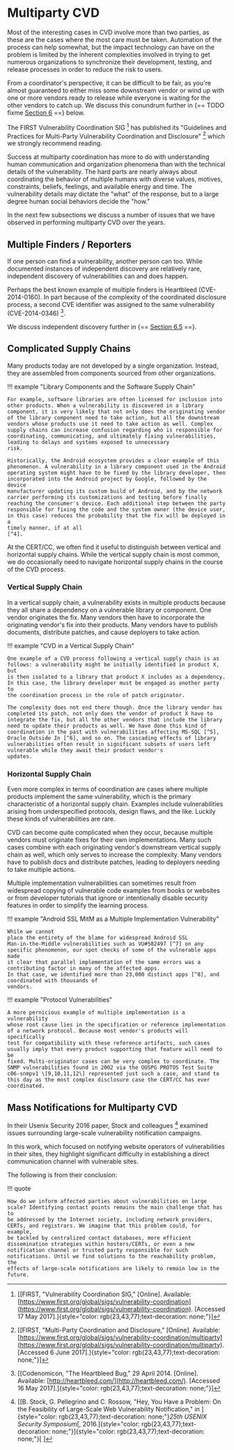# Multiparty CVD

Most of the interesting cases in CVD involve more than two parties, as
these are the cases where the most care must be taken. Automation of the
process can help somewhat, but the impact technology can have on the
problem is limited by the inherent complexities involved in trying to
get numerous organizations to synchronize their development, testing,
and release processes in order to reduce the risk to users.

From a coordinator's perspective, it can be difficult to be fair, as
you're almost guaranteed to either miss some downstream vendor or wind
up with one or more vendors ready to release while everyone is waiting
for the other vendors to catch up. We discuss this conundrum further in
{== TODO fixme [Section 6](6.-Troubleshooting-CVD_47677482.md) ==}
below.

The FIRST Vulnerability Coordination SIG [^1] has published its
"Guidelines and Practices for Multi-Party Vulnerability Coordination
and Disclosure" [^2] which we strongly recommend
reading.

Success at multiparty coordination has more to do with understanding
human communication and organization phenomena than with the technical
details of the vulnerability. The hard parts are nearly always about
coordinating the behavior of multiple humans with diverse values,
motives, constraints, beliefs, feelings, and available energy and time.
The vulnerability details may dictate the "what" of the response, but
to a large degree human social behaviors decide the
"how."

In the next few subsections we discuss a number of issues that we have
observed in performing multiparty CVD over the
years.

## Multiple Finders / Reporters

If one person can find a vulnerability, another person can too. While
documented instances of independent discovery are relatively rare,
independent discovery of vulnerabilities can and does happen.

Perhaps the best known example of multiple finders is Heartbleed
(CVE-2014-0160). 
In part because of the complexity of the coordinated disclosure
process, a second CVE identifier was assigned to the same vulnerability
(CVE-2014-0346) [^3].

We discuss independent discovery further in {== [Section 6.5](6.5-Independent-Discovery_47677487.md) ==}.

## Complicated Supply Chains

Many products today are not developed by a single organization.
Instead, they are assembled from components sourced from other
organizations. 

!!! example "Library Components and the Software Supply Chain"

    For example, software libraries are often licensed for inclusion into
    other products. When a vulnerability is discovered in a library
    component, it is very likely that not only does the originating vendor
    of the library component need to take action, but all the downstream
    vendors whose products use it need to take action as well. Complex
    supply chains can increase confusion regarding who is responsible for
    coordinating, communicating, and ultimately fixing vulnerabilities,
    leading to delays and systems exposed to unnecessary
    risk.

    Historically, the Android ecosystem provides a clear example of this
    phenomenon. A vulnerability in a library component used in the Android
    operating system might have to be fixed by the library developer, then
    incorporated into the Android project by Google, followed by the device
    manufacturer updating its custom build of Android, and by the network
    carrier performing its customizations and testing before finally
    reaching the consumer's device. Each additional step between the party
    responsible for fixing the code and the system owner (the device user,
    in this case) reduces the probability that the fix will be deployed in a
    timely manner, if at all
    [^4].

At the CERT/CC, we often find it useful to distinguish between vertical
and horizontal supply chains. While the vertical supply chain is most
common, we do occasionally need to navigate horizontal supply chains in
the course of the CVD
process.

### Vertical Supply Chain

In a vertical supply chain, a vulnerability exists in multiple products
because they all share a dependency on a vulnerable library or
component. One vendor originates the fix. Many vendors then have to
incorporate the originating vendor's fix into their products. Many
vendors have to publish documents, distribute patches, and cause
deployers to take
action.

!!! example "CVD in a Vertical Supply Chain"

    One example of a CVD process following a vertical supply chain is as
    follows: a vulnerability might be initially identified in product X, but
    is then isolated to a library that product X includes as a dependency.
    In this case, the library developer must be engaged as another party to
    the coordination process in the role of patch originator.

    The complexity does not end there though. Once the library vendor has
    completed its patch, not only does the vendor of product X have to
    integrate the fix, but all the other vendors that include the library
    need to update their products as well. We have done this kind of
    coordination in the past with vulnerabilities affecting MS-SQL [^5],
    Oracle Outside In [^6], and so on. The cascading effects of library
    vulnerabilities often result in significant subsets of users left
    vulnerable while they await their product vendor's
    updates.

### Horizontal Supply Chain

Even more complex in terms of coordination are cases where multiple
products implement the same vulnerability, which is the primary
characteristic of a horizontal supply chain. Examples include
vulnerabilities arising from underspecified protocols, design flaws, and
the like. Luckily these kinds of vulnerabilities are rare.

CVD can become quite complicated when they occur, because multiple
vendors must originate fixes for their own implementations. Many such
cases combine with each originating vendor's downstream vertical supply
chain as well, which only serves to increase the complexity. Many
vendors have to publish docs and distribute patches, leading to
deployers needing to take multiple actions.

Multiple implementation vulnerabilities can sometimes result from
widespread copying of vulnerable code examples from books or websites or
from developer tutorials that ignore or intentionally disable security
features in order to simplify the learning process.

!!! example "Android SSL MitM as a Multiple Implementation Vulnerability"

    While we cannot
    place the entirety of the blame for widespread Android SSL
    Man-in-the-Middle vulnerabilities such as VU#582497 [^7] on any
    specific phenomenon, our spot checks of some of the vulnerable apps made
    it clear that parallel implementation of the same errors was a
    contributing factor in many of the affected apps.
    In that case, we identified more than 23,000 distinct apps [^8], and
    coordinated with thousands of
    vendors.

!!! example "Protocol Vulnerabilities"

    A more pernicious example of multiple implementation is a vulnerability
    whose root cause lies in the specification or reference implementation
    of a network protocol. Because most vendor's products will specifically
    test for compatibility with these reference artifacts, such cases
    usually imply that every product supporting that feature will need to be
    fixed. Multi-originator cases can be very complex to coordinate. The
    SNMP vulnerabilities found in 2002 via the OUSPG PROTOS Test Suite
    c06-snmpv1 \[9,10,11,12\] represented just such a case, and stand to
    this day as the most complex disclosure case the CERT/CC has ever
    coordinated.

## Mass Notifications for Multiparty CVD

In their Usenix Security 2016 paper, Stock and colleagues [^13]
examined issues surrounding large-scale vulnerability notification
campaigns.

In this work, which focused on notifying website operators of
vulnerabilities in their sites, they highlight significant difficulty in
establishing a direct communication channel with vulnerable sites.

The following is from their conclusion:

!!! quote 

    How do we inform affected parties about vulnerabilities on large
    scale? Identifying contact points remains the main challenge that has to
    be addressed by the Internet society, including network providers,
    CERTs, and registrars. We imagine that this problem could, for example,
    be tackled by centralized contact databases, more efficient
    dissemination strategies within hosters/CERTs, or even a new
    notification channel or trusted party responsible for such
    notifications. Until we find solutions to the reachability problem, the
    effects of large-scale notifications are likely to remain low in the
    future.




[^1]:  [[FIRST, "Vulnerability Coordination SIG," \[Online\]. Available:
    [https://www.first.org/global/sigs/vulnerability-coordination](https://www.first.org/global/sigs/vulnerability-coordination). \[Accessed 17 May
    2017\].]{style="color: rgb(23,43,77);text-decoration: none;"}]
[^2]:  [[FIRST, "Multi-Party Coordination and Disclosure," \[Online\].
    Available:
    [https://www.first.org/global/sigs/vulnerability-coordination/multiparty](https://www.first.org/global/sigs/vulnerability-coordination/multiparty). \[Accessed 6 June
    2017\].]{style="color: rgb(23,43,77);text-decoration: none;"}]
[^3]:  [[Codenomicon, "The Heartbleed Bug," 29 April 2014. \[Online\].
    Available:
    [http://heartbleed.com/](http://heartbleed.com/). \[Accessed 16 May
    2017\].]{style="color: rgb(23,43,77);text-decoration: none;"}]
[^4]:  [[W. Dormann, "Supporting the Android Ecosystem," 19 October 2015.
    \[Online\]. Available:
    [https://insights.sei.cmu.edu/cert/2015/10/supporting-the-android-ecosystem.html](https://insights.sei.cmu.edu/cert/2015/10/supporting-the-android-ecosystem.md). \[Accessed 23 May
    2017\].]    ]
[^5]:  [J. P. Lanza, "Vulnerability Note VU#484891 Microsoft SQL Server
    2000 contains stack buffer overflow in SQL Server Resolution
    Service," 26 July 2002. \[Online\]. Available:
    [https://www.kb.cert.org/vuls/id/484891](https://www.kb.cert.org/vuls/id/484891). \[Accessed 23 May
    2017\].]
[^6]:  [W. Dormann, "Vulnerability Note VU#916896 Oracle Outside In 8.5.2
    contains multiple stack buffer overflows," 20 January 2016.
    \[Online\]. Available:
    [https://www.kb.cert.org/vuls/id/916896](https://www.kb.cert.org/vuls/id/916896). \[Accessed 23 May
    2017\].]
[^7]:  [[W. Dormann, "Vulnerability Note VU#582497 Multiple Android
    applications fail to properly validate SSL certificates," CERT/CC,
    3 September 2014. \[Online\]. Available:
    [https://www.kb.cert.org/vuls/id/582497](https://www.kb.cert.org/vuls/id/582497). \[Accessed 16 May
    2017\].]{style="color: rgb(23,43,77);text-decoration: none;"}]
[^8]:  [[W. Dormann, "Android apps that fail to validate SSL," 29
    August 2014. \[Online\]. Available:
    [https://docs.google.com/spreadsheets/d/1t5GXwjw82SyunALVJb2w0zi3FoLRIkfGPc7AMjRF0r4](https://docs.google.com/spreadsheets/d/1t5GXwjw82SyunALVJb2w0zi3FoLRIkfGPc7AMjRF0r4). \[Accessed 16 May
    2017\].]{style="color: rgb(23,43,77);text-decoration: none;"}]
[^9]:  [[University of Oulu, "PROTOS Test-Suite: c06-snmpv1," 2002.
    \[Online\]. Available:
    [https://www.ee.oulu.fi/research/ouspg/PROTOS_Test-Suite_c06-snmpv1](https://www.ee.oulu.fi/research/ouspg/PROTOS_Test-Suite_c06-snmpv1). \[Accessed 16 May
    2017\].]{style="color: rgb(23,43,77);text-decoration: none;"}]
[^10]: [[I. A. Finlay, S. V. Hernan, J. A. Rafail, C. Dougherty, A. D.
    Householder, M. Lindner and A. Manion, "Multiple Vulnerabilities in
    Many Implementations of the Simple Network Management Protocol
    (SNMP)," CERT/CC, 12 February 2002. \[Online\]. Available:
    [https://www.cert.org/historical/advisories/CA-2002-03.cfm](https://www.cert.org/historical/advisories/CA-2002-03.cfm). \[Accessed 16 May
    2017\].]{style="color: rgb(23,43,77);text-decoration: none;"}]
[^11]: [[I. A. Finlay, "Vulnerability Note VU#854306 Multiple
    vulnerabilities in SNMPv1 request handling," CERT/CC, 12
    February 2002. \[Online\]. Available:
    [https://www.kb.cert.org/vuls/id/854306](https://www.kb.cert.org/vuls/id/854306). \[Accessed 16 May
    2017\].]{style="color: rgb(23,43,77);text-decoration: none;"}]
[^12]: [[I. A. Finlay, "Vulnerability Note VU#107186 Multiple
    vulnerabilities in SNMPv1 trap handling," CERT/CC, 12
    February 2002. \[Online\]. Available:
    [https://www.kb.cert.org/vuls/id/107186](https://www.kb.cert.org/vuls/id/107186). \[Accessed 16 May
    2017\].]{style="color: rgb(23,43,77);text-decoration: none;"}]
[^13]: [[B. Stock, G. Pellegrino and C. Rossow, "Hey, You Have a Problem:
    On the Feasibility of Large-Scale Web Vulnerability Notification,"
    in ]{style="color: rgb(23,43,77);text-decoration: none;"}*25th
    USENIX Security Symposium*[,
    2016.]{style="color: rgb(23,43,77);text-decoration: none;"}]{style="color: rgb(23,43,77);text-decoration: none;"}[
    ]
